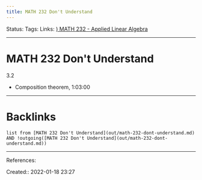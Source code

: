 ```yaml
---
title: MATH 232 Don't Understand
---
```

Status: 
Tags: 
Links: [) MATH 232 - Applied Linear Algebra](out/-math-232-applied-linear-algebra.md)
___
# MATH 232 Don't Understand

3.2
- Composition theorem, 1:03:00

___
# Backlinks
```dataview
list from [MATH 232 Don't Understand](out/math-232-dont-understand.md) AND !outgoing([MATH 232 Don't Understand](out/math-232-dont-understand.md))
```
___
References:

Created:: 2022-01-18 23:27
